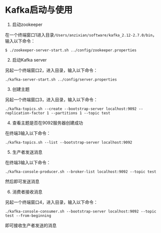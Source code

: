 # Kafka启动与使用
1. 启动zookeeper

在一个终端窗口1进入目录`/Users/anzixian/software/kafka_2.12-2.7.0/bin`，输入以下命令：

`$ ./zookeeper-server-start.sh ../config/zookeeper.properties`

2. 启动Kafka server

另起一个终端窗口2，进入目录，输入以下命令：

`./kafka-server-start.sh ../config/server.properties`

3. 创建主题

另起一个终端窗口3，进入目录，输入以下命令：

`./kafka-topics.sh --create --bootstrap-server localhost:9092 --replication-factor 1 --partitions 1 --topic test`

4. 查看主题是否在9092服务器创建成功

在终端3输入以下命令：

`./kafka-topics.sh --list --bootstrap-server localhost:9092`

5. 生产者发送消息

在终端3输入以下命令：

`./kafka-console-producer.sh --broker-list localhost:9092 --topic test`

然后即可发送消息

6. 消费者接收消息

另起一个终端窗口4，进入目录，输入以下命令：

`./kafka-console-consumer.sh --bootstrap-server localhost:9092 --topic test --from-beginning`

即可接收生产者发送的消息